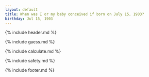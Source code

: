 ```yaml
---
layout: default
title: When was I or my baby conceived if born on July 15, 1903?
birthday: Jul 15, 1903
---
```


{% include header.md %}

{% include guess.md %}

{% include calculate.md %}

{% include safety.md %}

{% include footer.md %}



